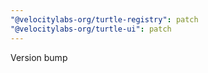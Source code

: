 ```yaml
---
"@velocitylabs-org/turtle-registry": patch
"@velocitylabs-org/turtle-ui": patch
---
```


Version bump
